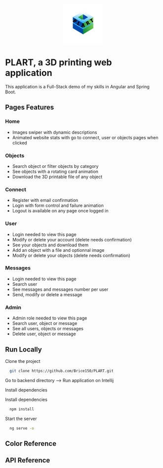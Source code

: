 <div align="center">
<img height="130px" width="130px" src="./src/assets/images/Logo.png">
</div>
  
# PLART, a 3D printing web application

This application is a Full-Stack demo of my skills in Angular and Spring Boot.

## Pages Features

### Home

- Images swiper with dynamic descriptions
- Animated website stats with go to connect, user or objects pages when clicked

### Objects

- Search object or filter objects by category
- See objects with a rotating card animation
- Download the 3D printable file of any object 

### Connect

- Register with email confirmation
- Login with form control and failure animation
- Logout is available on any page once logged in

### User

- Login needed to view this page
- Modify or delete your account (delete needs confirmation)
- See your objects and download them
- Add an object with a file and optionnal image
- Modify or delete your objects (delete needs confirmation)

### Messages

- Login needed to view this page
- Search user
- See messages and messages number per user
- Send, modify or delete a message

### Admin

- Admin role needed to view this page
- Search user, object or message
- See all users, objects or messages
- Delete user, object or message

## Run Locally

Clone the project

```bash
  git clone https://github.com/Brice150/PLART.git
```

Go to backend directory 
--> Run application on Intellij

Install dependencies

Install dependencies

```bash
  npm install
```

Start the server

```bash
  ng serve -o
```

## Color Reference

## API Reference
